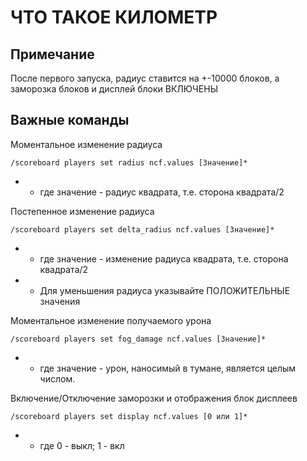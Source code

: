 # ЧТО ТАКОЕ КИЛОМЕТР
## Примечание
После первого запуска, радиус ставится на +-10000 блоков, а заморозка блоков и дисплей блоки ВКЛЮЧЕНЫ
## Важные команды
Моментальное изменение радиуса
```mcfunction
/scoreboard players set radius ncf.values [Значение]*
```
* - где значение - радиус квадрата, т.е. сторона квадрата/2

Постепенное изменение радиуса
```mcfunction
/scoreboard players set delta_radius ncf.values [Значение]*
```
* - где значение - изменение радиуса квадрата, т.е. сторона квадрата/2
* - Для уменьшения радиуса указывайте ПОЛОЖИТЕЛЬНЫЕ значения

Моментальное изменение получаемого урона
```mcfunction
/scoreboard players set fog_damage ncf.values [Значение]*
```
* - где значение - урон, наносимый в тумане, является целым числом.

Включение/Отключение заморозки и отображения блок дисплеев
```mcfunction
/scoreboard players set display ncf.values [0 или 1]*
```
* - где 0 - выкл; 1 - вкл